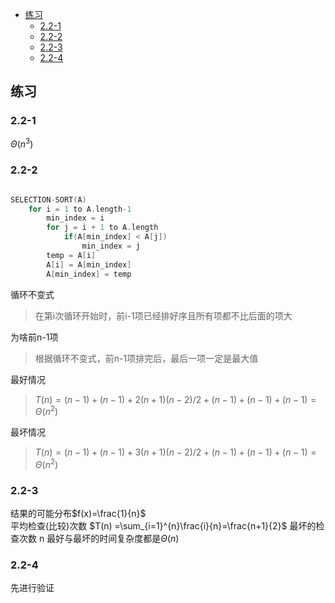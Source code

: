 <!-- @import "[TOC]" {cmd="toc" depthFrom=2 depthTo=3 orderedList=false} -->

<!-- code_chunk_output -->

* [练习](#练习)
	* [2.2-1](#22-1)
	* [2.2-2](#22-2)
	* [2.2-3](#22-3)
	* [2.2-4](#22-4)

<!-- /code_chunk_output -->
## 练习  

### 2.2-1

$\Theta(n^3)$  

### 2.2-2 

```c

SELECTION-SORT(A)
    for i = 1 to A.length-1
        min_index = i
        for j = i + 1 to A.length
            if(A[min_index] < A[j])
                min_index = j
        temp = A[i]
        A[i] = A[min_index]
        A[min_index] = temp
```

循环不变式 
> 在第i次循环开始时，前i-1项已经排好序且所有项都不比后面的项大  

为啥前n-1项
> 根据循环不变式，前n-1项排完后，最后一项一定是最大值  

最好情况
> $T(n) = (n-1)+(n-1)+2(n+1)(n-2)/2+(n-1)+(n-1)+(n-1)=\Theta(n^2)$

最坏情况
> $T(n) = (n-1)+(n-1)+3(n+1)(n-2)/2+(n-1)+(n-1)+(n-1)=\Theta(n^2)$

### 2.2-3  

结果的可能分布$f(x)=\frac{1}{n}$  
平均检查(比较)次数 $T(n) =\sum_{i=1}^{n}\frac{i}{n}=\frac{n+1}{2}$
最坏的检查次数 n 
最好与最坏的时间复杂度都是$\Theta(n)$ 

### 2.2-4 

先进行验证

